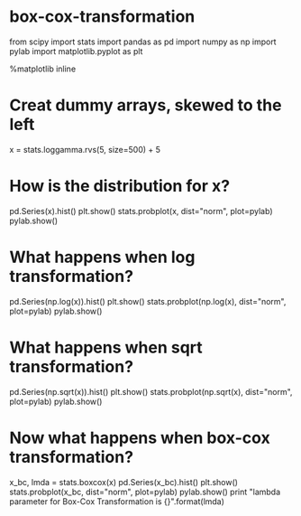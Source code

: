 # box-cox-transformation

from scipy import stats
import pandas as pd
import numpy as np
import pylab 
import matplotlib.pyplot as plt

%matplotlib inline

# Creat dummy arrays, skewed to the left
x = stats.loggamma.rvs(5, size=500) + 5

# How is the distribution for x?
pd.Series(x).hist()
plt.show()
stats.probplot(x, dist="norm", plot=pylab)
pylab.show()

# What happens when log transformation?
pd.Series(np.log(x)).hist()
plt.show()
stats.probplot(np.log(x), dist="norm", plot=pylab)
pylab.show()

# What happens when sqrt transformation?
pd.Series(np.sqrt(x)).hist()
plt.show()
stats.probplot(np.sqrt(x), dist="norm", plot=pylab)
pylab.show()

# Now what happens when box-cox transformation?
x_bc, lmda = stats.boxcox(x)
pd.Series(x_bc).hist()
plt.show()
stats.probplot(x_bc, dist="norm", plot=pylab)
pylab.show()
print "lambda parameter for Box-Cox Transformation is {}".format(lmda)
